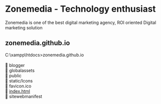 # Zonemedia - Technology enthusiast
Zonemedia is one of the best digital marketing agency, ROI oriented Digital marketing solution
<br />
## zonemedia.github.io
C:\xampp\htdocs>zonemedia.github.io
<br />
<br />
📁 blogger
<br />
📁 globalassets
<br />
📁 public
<br />
📁 static/Icons
<br />
📄 favicon.ico
  <br />
📄 <a href="https://zonemedia.github.io">index.html</a>
  <br />
📄 sitewebmanifest
